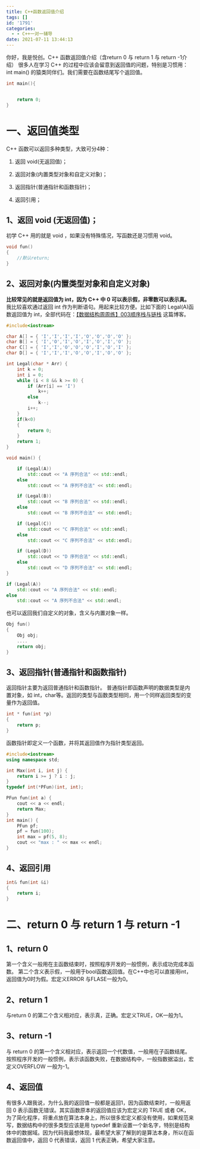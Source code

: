 ```yaml
---
title: C++函数返回值介绍
tags: []
id: '1791'
categories:
  - - C++一对一辅导
date: 2021-07-11 13:44:13
---
```


你好，我是悦创。C++ 函数返回值介绍（含return 0 与 return 1 与 return -1介绍） 很多人在学习 C++ 的过程中应该会留意到返回值的问题，特别是习惯用：int main() 的猿类同伴们。我们需要在函数结尾写个返回值。

```cpp
int main(){


    return 0;
}
```

# 一、返回值类型

C++ 函数可以返回多种类型，大致可分4种：

1.  返回 void(无返回值)；
    
2.  返回对象(内置类型对象和自定义对象)；
    
3.  返回指针(普通指针和函数指针)；
    
4.  返回引用；
    

## 1、返回 void (无返回值)；

初学 C++ 用的就是 void ，如果没有特殊情况，写函数还是习惯用 void。

```cpp
void fun()
{
    //默认return;
}
```

## 2、返回对象(内置类型对象和自定义对象)

**比较常见的就是返回值为 int，因为 C++ 中 0 可以表示假，非零数可以表示真。** 我比较喜欢通过返回 int 作为判断语句。用起来比较方便。比如下面的 Legal(A)函数返回值为 int，全部代码在：[【数据结构周周练】003顺序栈与链栈](https://blog.csdn.net/shuiyixin/article/details/83042402) 这篇博客。

```cpp
#include<iostream>

char A[] = { 'I','I','I','I','O','O','O','O' };
char B[] = { 'I','O','I','O','I','O','I','O' };
char C[] = { 'I','I','O','O','O','I','O','I' };
char D[] = { 'I','I','I','O','O','I','O','O' };

int Legal(char * Arr) {
    int k = 0;
    int i = 0;
    while (i < 8 && k >= 0) {
        if (Arr[i] == 'I')
            k++;
        else
            k--;
        i++;
    }
    if(k<0)
    {
        return 0;
    }
    return 1;
}

void main() {

    if (Legal(A))
        std::cout << "A 序列合法" << std::endl;
    else
        std::cout << "A 序列不合法" << std::endl;

    if (Legal(B))
        std::cout << "B 序列合法" << std::endl;
    else
        std::cout << "B 序列不合法" << std::endl;

    if (Legal(C))
        std::cout << "C 序列合法" << std::endl;
    else
        std::cout << "C 序列不合法" << std::endl;

    if (Legal(D))
        std::cout << "D 序列合法" << std::endl;
    else
        std::cout << "D 序列不合法" << std::endl;
}

```

```cpp
if (Legal(A))
    std::cout << "A 序列合法" << std::endl;
else
    std::cout << "A 序列不合法" << std::endl;
```

也可以返回我们自定义的对象，含义与内置对象一样。

```cpp
Obj fun()
{
    Obj obj;
    ....
    return obj;
}
```

## 3、返回指针(普通指针和函数指针)

返回指针主要为返回普通指针和函数指针。 普通指针即函数声明的数据类型是内置对象，如 int，char等。返回的类型与函数类型相同，用一个同样返回类型的变量作为返回值。

```cpp
int * fun(int *p)
{
    return p;
}
```

函数指针即定义一个函数，并将其返回值作为指针类型返回。

```cpp
#include<iostream>
using namespace std;

int Max(int i, int j) {
    return i >= j ? i : j;
}
typedef int(*PFun)(int, int);

PFun fun(int a) {
    cout << a << endl;
    return Max;
}
int main() {
    PFun pf;
    pf = fun(100);
    int max = pf(5, 8);
    cout << "max : " << max << endl;
}
```

## 4、返回引用

```cpp
int& fun(int &i)
{
    return i;
}
```

# 二、return 0 与 return 1 与 return -1

## 1、return 0

第一个含义一般用在主函数结束时，按照程序开发的一般惯例，表示成功完成本函数。 第二个含义表示假，一般用于bool函数返回值。在C++中也可以直接用int，返回值为0时为假。宏定义ERROR 与FLASE一般为0。

## 2、return 1

与return 0 的第二个含义相对应，表示真，正确。宏定义TRUE，OK一般为1。

## 3、return -1

与 return 0 的第一个含义相对应，表示返回一个代数值，一般用在子函数结尾。按照程序开发的一般惯例，表示该函数失败，在数据结构中，一般指数据溢出，宏定义OVERFLOW 一般为-1。

## 4、返回值

有很多人跟我说，为什么我的返回值一般都是返回1，因为函数结束时，一般用返回 0 表示函数无错误。其实函数原本的返回值应该为宏定义的 TRUE 或者 OK，为了简化程序，将重点放在算法本身上，所以很多宏定义都没有使用，如果规范来写，数据结构中的很多类型应该是用 typedef 重新设置一个新名字，特别是结构体中的数据域。因为代码我最想体现，最希望大家了解到的是算法本身，所以在函数返回值中，返回 0 代表错误，返回 1 代表正确，希望大家注意。